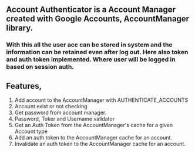 ## Account Authenticator is a Account Manager created with Google Accounts, AccountManager library.
### With this all the user acc can be stored in system and the information can be retained even after log out. Here also token and auth token implemented. Where user will be logged in based on session auth.

## Features,

1. Add account to the AccountManager with AUTHENTICATE_ACCOUNTS
2. Account exist or not checking
3. Get password from account manager.
4. Password, Toker and Username validator
5. Get an Auth Token from the AccountManager's cache for a given Account type
6. Add an auth token to the AccountManager cache for an account.
7. Invalidate an auth token to the AccountManager cache for an account.
